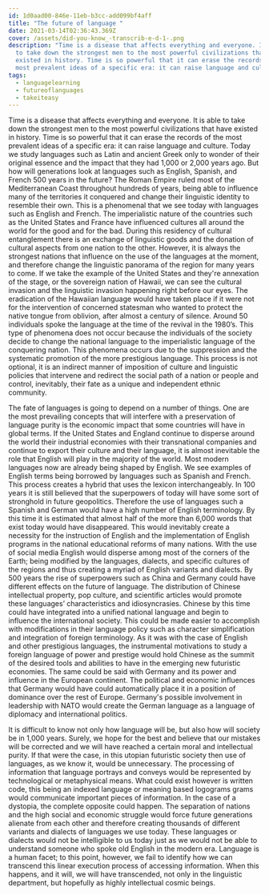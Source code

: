 ```yaml
---
id: 1d0aad00-846e-11eb-b3cc-add099bf4aff
title: "The future of language "
date: 2021-03-14T02:36:43.369Z
cover: /assets/did-you-know_-transcrib-e-d-1-.png
description: "Time is a disease that affects everything and everyone. It is able
  to take down the strongest men to the most powerful civilizations that have
  existed in history. Time is so powerful that it can erase the records of the
  most prevalent ideas of a specific era: it can raise language and culture."
tags:
  - languagelearning
  - futureoflanguages
  - takeiteasy
---
```

Time is a disease that affects everything and everyone. It is able to take down the strongest men to the most powerful civilizations that have existed in history. Time is so powerful that it can erase the records of the most prevalent ideas of a specific era: it can raise language and culture. 
Today we study languages such as Latin and ancient Greek only to wonder of their original essence and the impact that they had 1,000 or 2,000 years ago. But how will generations look at languages such as English, Spanish, and French 500 years in the future? The Roman Empire ruled most of the Mediterranean Coast throughout hundreds of years, being able to influence many of the territories it conquered and change their linguistic identity to resemble their own. This is a phenomenal that we see today with languages such as English and French. The imperialistic nature of the countries such as the United States and France have influenced cultures all around the world for the good and for the bad. During this residency of cultural entanglement there is an exchange of linguistic goods and the donation of cultural aspects from one nation to the other. 
However, it is always the strongest nations that influence on the use of the languages at the moment, and therefore change the linguistic panorama of the region for many years to come. If we take the example of the United States and they're annexation of the stage, or the sovereign nation of Hawaii, we can see the cultural invasion and the linguistic invasion happening right before our eyes. The eradication of the Hawaiian language would have taken place if it were not for the intervention of concerned statesman who wanted to protect the native tongue from oblivion, after almost a century of silence. Around 50 individuals spoke the language at the time of the revival in the 1980’s. 
This type of phenomena does not occur because the individuals of the society decide to change the national language to the imperialistic language of the conquering nation. This phenomena occurs due to the suppression and the systematic promotion of the more prestigious language. This process is not optional, it is an indirect manner of imposition of culture and linguistic policies that intervene and redirect the social path of a nation or people and control, inevitably, their fate as a unique and independent ethnic community.

The fate of languages is going to depend on a number of things. One are the most prevailing concepts that will interfere with a preservation of language purity is the economic impact that some countries will have in global terms. If the United States and England continue to disperse around the world their industrial economies with their transnational companies and continue to export their culture and their language, it is almost inevitable the role that English will play in the majority of the world. Most modern languages now are already being shaped by English. We see examples of English terms being borrowed by languages such as Spanish and French. This process creates a hybrid that uses the lexicon interchangeably. 
In 100 years it is still believed that the superpowers of today will have some sort of stronghold in future geopolitics. Therefore the use of languages such a Spanish and German would have a high number of English terminology. By this time it is estimated that almost half of the more than 6,000 words that exist today would have disappeared. This would inevitably create a necessity for the instruction of English and the implementation of English programs in the national educational reforms of many nations. With the use of social media English would disperse among most of the corners of the Earth; being modified by the languages, dialects, and specific cultures of the regions and thus creating a myriad of English variants and dialects. 
By 500 years the rise of superpowers such as China and Germany could have different effects on the future of language. The distribution of Chinese intellectual property, pop culture, and scientific articles would promote these languages’ characteristics and idiosyncrasies. Chinese by this time could have integrated into a unified national language and begin to influence the international society. This could be made easier to accomplish with modifications in their language policy such as character simplification and integration of foreign terminology. As it was with the case of English and other prestigious languages, the instrumental motivations to study a foreign language of power and prestige would hold Chinese as the summit of the desired tools and abilities to have in the emerging new futuristic economies. The same could be said with Germany and its power and influence in the European continent. The political and economic influences that Germany would have could automatically place it in a position of dominance over the rest of Europe. Germany's possible involvement in leadership with NATO would create the German language as a language of diplomacy and international politics. 

It is difficult to know not only how language will be, but also how will society be in 1,000 years. Surely, we hope for the best and believe that our mistakes will be corrected and we will have reached a certain moral and intellectual purity. If that were the case, in this utopian futuristic society then use of languages, as we know it, would be unnecessary. The processing of information that language portrays and conveys would be represented by technological or metaphysical means. What could exist however is written code, this being an indexed language or meaning based logograms grams would communicate important pieces of information. In the case of a dystopia, the complete opposite could happen. The separation of nations and the high social and economic struggle would force future generations alienate from each other and therefore creating thousands of different variants and dialects of languages we use today. These languages or dialects would not be intelligible to us today just as we would not be able to understand someone who spoke old English in the modern era. Language is a human facet; to this point, however, we fail to identify how we can transcend this linear execution process of accessing information. When this happens, and it will, we will have transcended, not only in the linguistic department, but hopefully as highly intellectual cosmic beings.